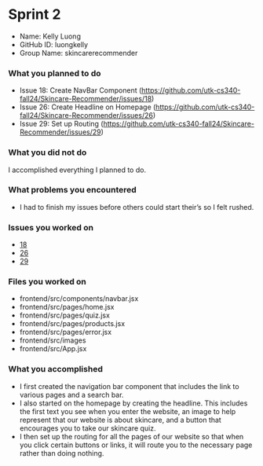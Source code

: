 # Sprint 2

- Name: Kelly Luong
- GitHub ID: luongkelly
- Group Name: skincarerecommender

### What you planned to do
- Issue 18: Create NavBar Component (https://github.com/utk-cs340-fall24/Skincare-Recommender/issues/18)
- Issue 26: Create Headline on Homepage (https://github.com/utk-cs340-fall24/Skincare-Recommender/issues/26)
- Issue 29: Set up Routing (https://github.com/utk-cs340-fall24/Skincare-Recommender/issues/29)

### What you did not do
I accomplished everything I planned to do.

### What problems you encountered
- I had to finish my issues before others could start their’s so I felt rushed.

### Issues you worked on
- [18](https://github.com/utk-cs340-fall24/Skincare-Recommender/issues/18)
- [26](https://github.com/utk-cs340-fall24/Skincare-Recommender/issues/26)
- [29](https://github.com/utk-cs340-fall24/Skincare-Recommender/issues/29)

### Files you worked on
- frontend/src/components/navbar.jsx
- frontend/src/pages/home.jsx
- frontend/src/pages/quiz.jsx
- frontend/src/pages/products.jsx
- frontend/src/pages/error.jsx
- frontend/src/images
- frontend/src/App.jsx

### What you accomplished
- I first created the navigation bar component that includes the link to various pages and a search bar. 
- I also started on the homepage by creating the headline. This includes the first text you see when you enter the website, an image to help represent that our website is about skincare, and a button that encourages you to take our skincare quiz. 
- I then set up the routing for all the pages of our website so that when you click certain buttons or links, it will route you to the necessary page rather than doing nothing.